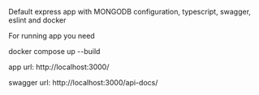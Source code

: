 Default express app with MONGODB configuration, typescript, swagger, eslint and docker

For running app you need

docker compose up --build

app url:
http://localhost:3000/

swagger url:
http://localhost:3000/api-docs/
